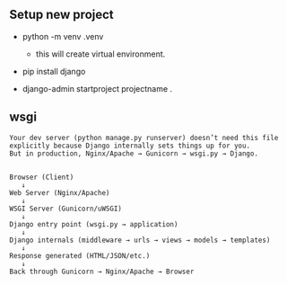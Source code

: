 ## Setup new project
  - python -m venv .venv 
    - this will create virtual environment.
    
  - pip install django
 
  - django-admin startproject projectname .


## wsgi 
```
Your dev server (python manage.py runserver) doesn’t need this file explicitly because Django internally sets things up for you.
But in production, Nginx/Apache → Gunicorn → wsgi.py → Django.
```

```

Browser (Client)
   ↓
Web Server (Nginx/Apache)
   ↓
WSGI Server (Gunicorn/uWSGI)
   ↓
Django entry point (wsgi.py → application)
   ↓
Django internals (middleware → urls → views → models → templates)
   ↓
Response generated (HTML/JSON/etc.)
   ↓
Back through Gunicorn → Nginx/Apache → Browser
```